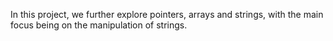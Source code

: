 In this project, we further explore pointers, arrays and strings, with the main focus being on the manipulation of strings.
